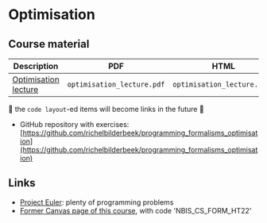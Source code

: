# Optimisation

## Course material

Description                                                 |PDF                              |HTML                              |QMD
------------------------------------------------------------|---------------------------------|----------------------------------|------------------------------------
[Optimisation lecture](optimisation_lecture/README.md)      |`optimisation_lecture.pdf`       |`optimisation_lecture.html`       |[here](optimisation_lecture/optimisation_lecture.qmd)

:construction: the `code layout`-ed items will become links in the future :construction:

 * GitHub repository with exercises: [https://github.com/richelbilderbeek/programming_formalisms_optimisation](https://github.com/richelbilderbeek/programming_formalisms_optimisation)

## Links

 * [Project Euler](https://projecteuler.net/archives): plenty of programming problems
 * [Former Canvas page of this course](https://uppsala.instructure.com/courses/69215), with code 'NBIS_CS_FORM_HT22'
